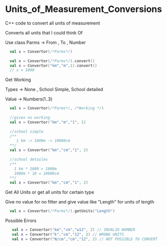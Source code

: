 # Units_of_Measurement_Conversions
C++ code to convert all units of measurement

Converts all units that I could think Of 


Use class
Parms -> From , To , Number
```kotlin
  val x = Convertor(/*Parms*/)
  
  val x = Convertor(/*Parms*/).convert()
  val x = Convertor("km","m",1).convert()
  // x = 1000
```

Get Working 

Types -> None , School Simple, School detailed 

Value -> Numbers(1..3)      

```kotlin
  val x = Convertor(/*Parms*/, /*Working */)
  
  //gives no working
  val x = Convertor("km","m","1", 1)
  
  //school simple  
  /**
     1 km -> 1000m -> 10000cm
  **/
  val x = Convertor("km","cm","1", 2)
  
  //school detailes
  /**
    1 km * 1000 = 1000m
    1000m * 10 = 10000cm    
  **/
  val x = Convertor("km","cm","1", 2)
```

Get All Units or get all units for certain type

Give no value for no filter and give value like "Length" for units of length
```kotlin
  val x = Convertor(/*Parms*/).getUnits("Length")
```


Possible Errors

```kotlin
   val x = Convertor("km","cm","w12", 2) // INVALID NUMBER
   val x = Convertor("k","cm","12", 2) // WRONG UNITS
   val x = Convertor("N/cm","cm","12", 2) // NOT POSSIBLE TO CONVERT
```

